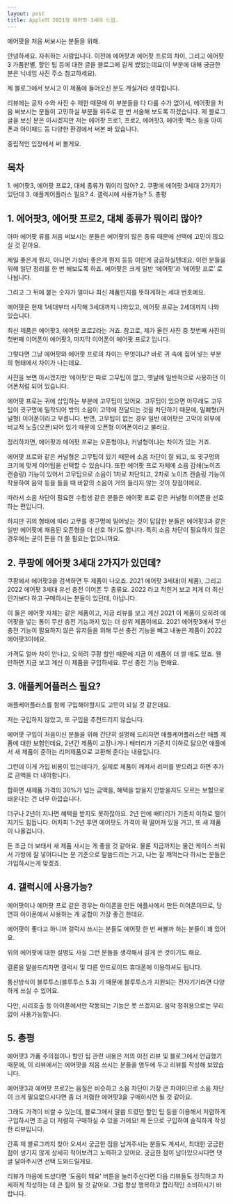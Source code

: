```yaml
---
layout: post
title: Apple의 2021형 에어팟 3세대 느낌.
---
```


에어팟을 처음 써보시는 분들을 위해.

안녕하세요. 자취하는 사람입니다. 이전에 에어팟과 에어팟 프로의 차이, 그리고 에어팟3 가품판별, 할인 팁 등에 대한 글을 블로그에 길게 썼었는데요(이 부분에 대해 궁금한 분은 닉네임 사진 주소 참고하세요). 

제 블로그에서 보시고 이 제품에 들어오신 분도 계실거라 생각합니다.

리뷰에는 글자 수와 사진 수 제한 때문에 이 부분들을 다 다룰 수가 없어서, 에어팟을 처음 써보시는 분들이 고민하실 부분들 위주로 한 번 서술해 보도록 하겠습니다. 제 블로그 글을 보신 분은 아시겠지만 저는 에어팟 프로1, 프로2, 에어팟3, 에어팟 맥스 등을 아이폰과 아이패드 등 다양한 환경에서 써본 바 있습니다. 

중립적인 입장에서 써 볼게요.

<h2>목차</h2>
1. 에어팟3, 에어팟 프로2, 대체 종류가 뭐이리 많아?
2. 쿠팡에 에어팟 3세대 2가지가 있던데
3. 애플케어플러스 필요?
4. 갤럭시에 사용가능?
5. 총평



<h2>1. 에어팟3, 에어팟 프로2, 대체 종류가 뭐이리 많아?</h2>
아마 에어팟 류를 처음 써보시는 분들은 에어팟의 많은 종류 때문에 선택에 고민이 많으실 것 같아요. 

제일 좋은게 뭔지, 아니면 가성비 좋은게 뭔지 등등 이런게 궁금하실텐데요. 이런 분들을 위해 일단 정리를 한 번 해보도록 하죠. 에어팟은 크게 일반 ‘에어팟’과 ‘에어팟 프로’ 로 나뉩니다. 

그리고 그 뒤에 붙는 숫자가 얼마나 최신 제품인지를 뜻하게하는 세대 번호예요. 

에어팟은 현재 1세대부터 시작해 3세대까지 나와있고, 에어팟 프로는 2세대까지 나와 있습니다. 

최신 제품은 에어팟3, 에어팟 프로2라는 거죠. 참고로, 제가 올린 사진 중 첫번째 사진의 첫번째 이어폰이 에어팟3, 마지막 이어폰이 에어팟 프로2 입니다.

그렇다면 그냥 에어팟와 에어팟 프로의 차이는 무엇이냐? 바로 귀 속에 집어 넣는 부분의 형태에서 차이가 나는데요. 

사진을 보면 아시겠지만 ‘에어팟’은 따로 고무팁이 없고, 옛날에 일반적으로 사용하던 이어폰처럼 되어 있습니다. 

에어팟 프로는 귀에 삽입하는 부분에 고무팁이 있어요. 고무팁이 있으면 아무래도 고무팁이 귓구멍에 밀착되어 밖의 소음이 고막에 전달되는 것을 차단하기 때문에, 밀폐형(커널형) 이어폰이라고 부릅니다. 반면, 고무팁이 없는 경우 일반 에어팟은 고막이 외부에 비교적 노출(오픈)되어 있기 때문에 오픈형 이어폰이라고 불러요. 

정리하자면, 에어팟과 에어팟 프로는 오픈형이냐, 커널형이냐는 차이가 있는 거죠.

에어팟 프로와 같은 커널형은 고무팁이 있기 때문에 소음 차단이 잘 되고, 또 귓구멍의 크기에 맞게 이어팁을 선택할 수 있습니다. 또한 에어팟 프로 자체에 소음 감쇄(노이즈 캔슬링) 기능이 있어서 고무팁으로 소음이 1차로 차단되고, 2차로 노이즈 캔슬링 기능이 작용하여 음악 등을 들을 때 바깥의 소음이 거의 들리지 않는 것이 장점이에요. 

따라서 소음 차단이 필요한 수험생 같은 분들은 에어팟 프로 같은 커널형 이어폰을 선호하는 편입니다. 

하지만 귀의 형태에 따라 고무를 귓구멍에 밀어넣는 것이 답답한 분들은 에어팟3과 같은 일반 에어팟에 채용된 오픈형을 더 선호 하기도 합니다. 특히 소음 차단이 필요하지 않은 경우에는 굳이 돈을 더 쓸 필요는 없으니까요.



<h2>2. 쿠팡에 에어팟 3세대 2가지가 있던데?</h2>
쿠팡에서 에어팟3을 검색하면 두 제품이 나오죠. 2021 에어팟 3세대(이 제품), 그리고 2022 에어팟 3세대 유선 충전 이어폰 두 종류요. 2022 라고 적힌거 보고 저게 더 최신인가보다 하고 구매하시는 분들이 있던데, 아닙니다. 

이 둘은 에어팟 자체는 같은 제품이고, 지금 리뷰를 보고 계신 2021 이 제품이 오히려 에어팟을 넣는 통이 무선 충전 기능까지 있는 더 상위 제품이에요. 2021 에어팟3에서 무선 충전 기능이 필요하지 않은 유저들을 위해 무선 충전 기능을 빼고 내놓은 제품이 2022 에어팟3이에요.

가격도 얼마 차이 안나고, 오히려 쿠팡 할인 때문에 지금 이 제품이 더 쌀 때도 있죠. 웬만하면 지금 보고 계신 이 제품을 구입하세요. 무선 충전 기능 편해요.



<h2>3. 애플케어플러스 필요?</h2>
애플케어플러스를 함께 구입해야할지도 고민이 되실 것 같은데요. 

저는 구입하지 않았고, 또 구입을 추천드리지 않습니다. 

에어팟 구입이 처음이신 분들을 위해 간단히 설명해 드리자면 애플케어플러스란 애플 제품에 대한 보험인데요, 2년간 제품이 고장나거나 배터리가 기준치 이하로 닳으면 애플에서 새 제품이 준하는 리퍼제품으로 교환해 준다는 내용입니다.

그런데 이게 가입 비용이 있는데다가, 실제로 제품이 깨져서 리퍼를 받으려고 하면 추가로 금액을 더 내야합니다. 

합하면 새제품 가격의 30%가 넘는 금액을, 혜택을 받을지 안받을지도 모르는 보험으로 태운다는 건 너무 아깝습니다. 

더구나 2년이 지나면 혜택을 받지도 못하잖아요. 2년 안에 배터리가 기준치 이하로 떨어지기도 힘듭니다. 어차피 1-2년 후면 에어팟도 가격이 확 떨어져 있을 거고, 또 새 제품이 나올겁니다. 

돈 조금 더 보태서 새 제품 사시는 게 좋을 것 같아요. 물론 지금까지는 물건 케이스 씌워서 가방에 잘 넣어다니는 분 기준으로 말씀드리는 거고, 나는 잘 깨먹는다 하시는 분들은 가입하시는게 맞겠죠.



<h2>4. 갤럭시에 사용가능?</h2>
에어팟이나 에어팟 프로 같은 경우는 아이폰을 만든 애플사에서 만든 이어폰이므로, 당연히 아이폰에서 사용하는 게 궁합이 가장 좋긴 한데요. 

에어팟이 좋다고 하니까 갤럭시 쓰시는 분들도 에어팟 한 번 써볼까 하는 분들이 꽤 있어요. 

위의 에어팟에 대한 설명도 사실 그런 분들을 생각해서 길게 쓴 것이기도 해요. 

결론을 말씀드리자면 갤럭시 및 다른 안드로이드 휴대폰에 이용하셔도 됩니다. 

통신방식이 블루투스(블루투스 5.3) 기 때문에 블루투스가 지원되는 전자기기라면 다양하게 쓰실 수 있어요. 

다만, 시리호출 등 아이폰에서만 작동되는 기능은 못 쓰겠지요. 음악 청취용으로는 무리없이 사용가능합니다.



<h2>5. 총평</h2>
에어팟3 가품 주의점이나 할인 팁 관련 내용은 저의 이전 리뷰 및 블로그에서 언급했기 때문에, 이 리뷰에서는 에어팟을 처음 쓰시는 분들을 염두에 두고 리뷰를 작성해 보았습니다. 

에어팟3과 에어팟 프로2는 음질은 비슷하고 소음 차단이 가장 큰 차이이므로 소음 차단이 크게 필요없으시다면 좀 더 저렴한 에어팟3을 구매하시면 될 것 같아요. 

그래도 가격이 비쌀 수 있는데, 블로그에서 말씀 드렸던 할인 팁 등을 이용해서 저렴하게 구입하시면 조금 더 저렴히 구매하실 수 있을 거에요!
제 돈으로 구입하여 솔직하게 작성한 리뷰입니다. 

간혹 제 블로그까지 찾아 오셔서 궁금한 점을 남겨주시는 분들도 계셔서, 최대한 궁금한 점이 생기지 않게 상세히 적어보려고 노력하고 있어요. 궁금한 점이 남아있으시다면 댓글 달아주시면 선택 도와드릴게요. 

리뷰가 마음에 드셨다면 ‘도움이 돼요’ 버튼을 눌러주신다면 다음 리뷰들도 정직하고 자세하게 작성하는 데 큰 힘이 될 것 같아요. 그럼 항상 행복하고 합리적인 소비하시기 바랍니다.
